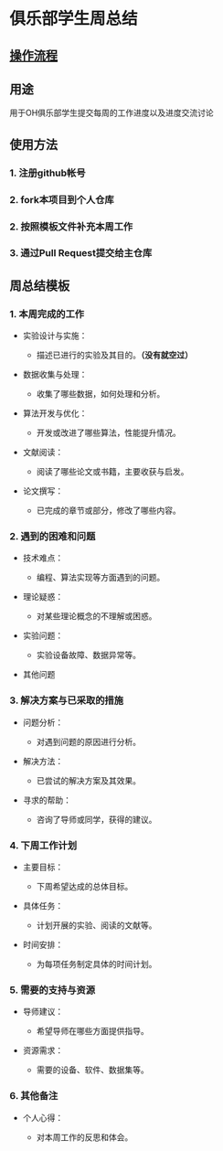 # 俱乐部学生周总结 

## [操作流程](https://github.com/foreverfei/ohlab_weekly_reports/blob/main/%E6%8F%90%E4%BA%A4%E5%89%8D%E8%AF%B7%E7%9C%8B.md)

## 用途
用于OH俱乐部学生提交每周的工作进度以及进度交流讨论

## 使用方法
### 1. 注册github帐号
### 2. fork本项目到个人仓库
### 2. 按照模板文件补充本周工作
### 3. 通过Pull Request提交给主仓库

## 周总结模板

### 1. 本周完成的工作

*   实验设计与实施：

    *   描述已进行的实验及其目的。**（没有就空过）**

*   数据收集与处理：

    *   收集了哪些数据，如何处理和分析。

*   算法开发与优化：

    *   开发或改进了哪些算法，性能提升情况。

*   文献阅读：

    *   阅读了哪些论文或书籍，主要收获与启发。

*   论文撰写：

    *   已完成的章节或部分，修改了哪些内容。

### 2. 遇到的困难和问题

*   技术难点：

    *   编程、算法实现等方面遇到的问题。

*   理论疑惑：

    *   对某些理论概念的不理解或困惑。

*   实验问题：

    *   实验设备故障、数据异常等。

*   其他问题

### 3. 解决方案与已采取的措施

*   问题分析：

    *   对遇到问题的原因进行分析。

*   解决方法：

    *   已尝试的解决方案及其效果。

*   寻求的帮助：

    *   咨询了导师或同学，获得的建议。

### 4. 下周工作计划

*   主要目标：

    *   下周希望达成的总体目标。

*   具体任务：

    *   计划开展的实验、阅读的文献等。

*   时间安排：

    *   为每项任务制定具体的时间计划。

### **5. 需要的支持与资源**

*   导师建议：

    *   希望导师在哪些方面提供指导。

*   资源需求：

    *   需要的设备、软件、数据集等。

### 6. 其他备注

*   个人心得：

    *   对本周工作的反思和体会。
